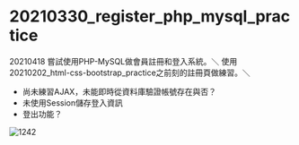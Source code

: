 # 20210330_register_php_mysql_practice

20210418
嘗試使用PHP-MySQL做會員註冊和登入系統。＼
使用20210202_html-css-bootstrap_practice之前刻的註冊頁做練習。＼
- 尚未練習AJAX，未能即時從資料庫驗證帳號存在與否？
- 未使用Session儲存登入資訊
- 登出功能？



![1242](https://user-images.githubusercontent.com/63532421/115153375-2b84b780-a0a8-11eb-818b-fb61304b7a7e.PNG)
